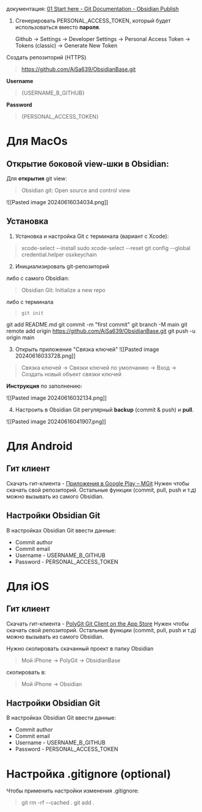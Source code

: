 документация: [01 Start here - Git Documentation - Obsidian Publish](https://publish.obsidian.md/git-doc/01+Start+here)


1) Cгенерировать PERSONAL_ACCESS_TOKEN, который будет использоваться вместо **пароля**. 

	Github -> Settings -> Developer Settings -> Personal Access Token -> Tokens (classic) -> Generate New Token


Создать репозиторий (HTTPS)
>https://github.com/AiSa639/ObsidianBase.git

**Username** 
>{USERNAME_В_GITHUB}

**Password** 
>{PERSONAL_ACCESS_TOKEN}


# Для MacOs

## Открытие боковой view-шки в Obsidian:

Для **открытия** git view:
> Obsidian git: Open source and control view

![[Pasted image 20240616034034.png]]

##  Установка

1) Установка и настройка Git с терминала (вариант с Xcode):
>  xcode-select --install
>  sudo xcode-select --reset
>  git config --global credential.helper osxkeychain

2) Инициализировать git-репозиторий

либо с самого Obsidian:
> Obsidian Git: Initialize a new repo

либо c терминала
>     git init
git add README.md
git commit -m "first commit"
git branch -M main
git remote add origin https://github.com/AiSa639/ObsidianBase.git
git push -u origin main


3) Открыть приложение "Связка ключей"
 ![[Pasted image 20240616033728.png]]

> Связка ключей -> Связки ключей по умолчанию ->  Вход ->  Создать новый объект связки ключей

**Инструкция** по заполнению:

![[Pasted image 20240616032134.png]]

4) Настроить в Obsidian Git регулярный **backup** (commit & push) и **pull**.

![[Pasted image 20240616041907.png]]

# Для Android

## Гит клиент

Скачать гит-клиента - [Приложения в Google Play – MGit](https://play.google.com/store/apps/details?id=com.manichord.mgit&pcampaignid=web_share)
Нужен чтобы скачать свой репозиторий.
Остальные функции (commit, pull, push и т.д) можно вызывать из самого Obsidian. 

## Настройки Obsidian Git
В настройках Obsidian Git ввести данные:
- Commit author
- Commit email
- Username - USERNAME_В_GITHUB
- Password - PERSONAL_ACCESS_TOKEN

# Для iOS
## Гит клиент
Скачать гит-клиента - [PolyGit Git Client on the App Store](https://apps.apple.com/us/app/polygit-git-client/id1508942822)
Нужен чтобы скачать свой репозиторий.
Остальные функции (commit, pull, push и т.д) можно вызывать из самого Obsidian. 

Нужно скопировать скачанный проект в папку Obsidian

> Мой iPhone -> PolyGit -> ObsidianBase

скопировать в:

>  Мой iPhone ->  Obsidian


## Настройки Obsidian Git
В настройках Obsidian Git ввести данные:
- Commit author
- Commit email
- Username - USERNAME_В_GITHUB
- Password - PERSONAL_ACCESS_TOKEN

# Настройка .gitignore (optional)

Чтобы применить настройки изменения .gitignore:

>git rm -rf --cached .
 git add .
